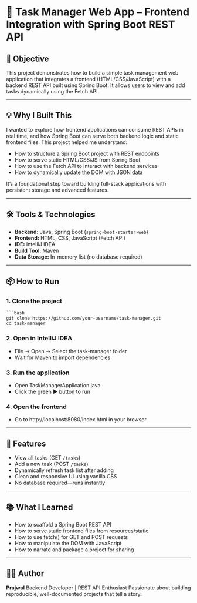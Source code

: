 # 📘 Task Manager Web App – Frontend Integration with Spring Boot REST API

## 🎯 Objective

This project demonstrates how to build a simple task management web application that integrates a frontend (HTML/CSS/JavaScript) with a backend REST API built using Spring Boot. It allows users to view and add tasks dynamically using the Fetch API.

---

## 💡 Why I Built This

I wanted to explore how frontend applications can consume REST APIs in real time, and how Spring Boot can serve both backend logic and static frontend files. This project helped me understand:

- How to structure a Spring Boot project with REST endpoints  
- How to serve static HTML/CSS/JS from Spring Boot  
- How to use the Fetch API to interact with backend services  
- How to dynamically update the DOM with JSON data  

It’s a foundational step toward building full-stack applications with persistent storage and advanced features.

---

## 🛠️ Tools & Technologies

- **Backend:** Java, Spring Boot (`spring-boot-starter-web`)  
- **Frontend:** HTML, CSS, JavaScript (Fetch API)  
- **IDE:** IntelliJ IDEA  
- **Build Tool:** Maven  
- **Data Storage:** In-memory list (no database required)

---

## 📦 How to Run

### 1. Clone the project

    ```bash
    git clone https://github.com/your-username/task-manager.git
    cd task-manager

### 2. Open in IntelliJ IDEA

- File → Open → Select the task-manager folder
- Wait for Maven to import dependencies
  
### 3. Run the application

- Open TaskManagerApplication.java
- Click the green ▶️ button to run
  
### 4. Open the frontend
- Go to http://localhost:8080/index.html in your browser

---

## 🚀 Features

- View all tasks (GET `/tasks`)  
- Add a new task (POST `/tasks`)  
- Dynamically refresh task list after adding  
- Clean and responsive UI using vanilla CSS  
- No database required—runs instantly

---

## 📚 What I Learned

- How to scaffold a Spring Boot REST API
- How to serve static frontend files from resources/static
- How to use fetch() for GET and POST requests
- How to manipulate the DOM with JavaScript
- How to narrate and package a project for sharing

---

## 👨‍💻 Author
**Prajwal**
Backend Developer | REST API Enthusiast
Passionate about building reproducible, well-documented projects that tell a story.
